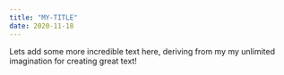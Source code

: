 ```yaml
---
title: "MY-TITLE"
date: 2020-11-18
---
```


Lets add some more incredible text here, deriving from my my unlimited imagination for creating great text!

